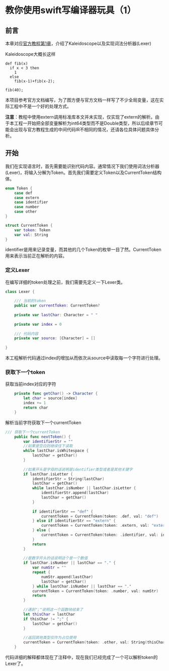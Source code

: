 # 教你使用swift写编译器玩具（1）

## 前言

本章对应[官方教程第1章](http://llvm.org/docs/tutorial/MyFirstLanguageFrontend/LangImpl01.html)，介绍了Kaleidoscope以及实现词法分析器(Lexer)

Kaleidoscope大概长这样

```
def fib(x)
  if x < 3 then
    1
  else
    fib(x-1)+fib(x-2);
    
fib(40);
```

本项目参考官方文档编写，为了图方便与官方文档一样写了不少全局变量，这在实际工程中不是一个好的处理方式。

**注意**：教程中使用extern调用标准库本文并未实现，仅实现了extern的解析。由于本工程一开始把全部变量解析为int64类型而不是Double类型，所以后续章节可能会出现与官方教程生成的中间代码IR不相同的情况，还请各位具体问题具体分析。

## 开始

我们在实现语言时，首先需要能识别代码内容。通常情况下我们使用词法分析器(Lexer)，将输入分解为Token。首先我们需要定义Token以及CurrentToken结构体。

```swift
enum Token {
    case def
    case extern
    case identifier
    case number
    case other
}

struct CurrentToken {
    var token: Token
    var val: String
}
```

identifier是用来记录变量，而其他的几个Token的枚举一目了然。CurrentToken用来表示当前正在解析的内容。

### 定义Lexer

在编写详细的token处理之前，我们需要先定义一下Lexer类。

```swift
class Lexer {
    
    /// 当前的token
    public var currentToken: CurrentToken?
    
    private var lastChar: Character = " "
    
    private var index = 0
    
    /// 代码内容
    private var source: [Character] = []
    
}
```

本工程解析代码通过index的增加从而依次从source中读取每一个字符进行处理。

### 获取下一个token

获取当前index对应的字符

```swift
    private func getChar() -> Character {
        let char = source[index]
        index += 1
        return char
    }
```

解析当前字符获取下一个currentToken

```swift
/// 获取下一个currentToken
    public func nextToken() {
        var identifierStr = ""
      	//如果是空白则继续往下读取
        while lastChar.isWhitespace {
            lastChar = getChar()
        }
        
        //如果开头是字母的话说明是identifier类型或者是其他关键字
        if lastChar.isLetter {
            identifierStr = String(lastChar)
            lastChar = getChar()
            while lastChar.isNumber || lastChar.isLetter {
                identifierStr.append(lastChar)
                lastChar = getChar()
            }
            
            if identifierStr == "def" {
                currentToken = CurrentToken(token: .def, val: "def")
            } else if identifierStr == "extern" {
                currentToken = CurrentToken(token: .extern, val: "extern")
            } else {
                currentToken = CurrentToken(token: .identifier, val: identifierStr)
            }
            return
        }
        
        //是数字开头的话说明这个是一个数值
        if lastChar.isNumber || lastChar == "." {
            var numStr = ""
            repeat {
                numStr.append(lastChar)
                lastChar = getChar()
            } while lastChar.isNumber || lastChar == "."
            currentToken = CurrentToken(token: .number, val: numStr)
            return
        }
        
        //遇到";"说明这一个函数块结束了
        let thisChar = lastChar
        if thisChar != ";" {
            lastChar = getChar()
        }
        
        //返回其他类型仅作为占位使用
        currentToken = CurrentToken(token: .other, val: String(thisChar))
    }
```

代码详细的解释都体现在了注释中，现在我们已经完成了一个可以解析token的Lexer了。











